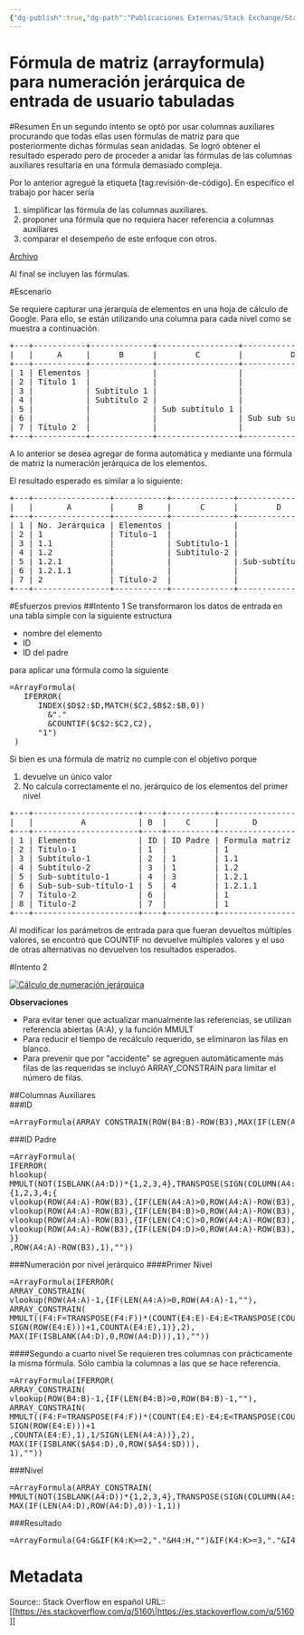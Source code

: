 ```yaml
---
{"dg-publish":true,"dg-path":"Publicaciones Externas/Stack Exchange/Stack Overflow en español/es.stackoverflow.com-5160.md","permalink":"/publicaciones-externas/stack-exchange/stack-overflow-en-espanol/es-stackoverflow-com-5160/","title":"Fórmula de matriz (arrayformula) para numeración jerárquica de entrada de usuario tabuladas","hide":true,"noteIcon":"\"0\"","created":"2024-04-03T12:49:10.505-06:00","updated":"2024-04-05T16:43:48.408-06:00"}
---
```


# Fórmula de matriz (arrayformula) para numeración jerárquica de entrada de usuario tabuladas

#Resumen
En un segundo intento se optó por usar columnas auxiliares procurando que todas ellas usen fórmulas de matriz para que posteriormente dichas fórmulas sean anidadas. Se logró obtener el resultado esperado pero de proceder a anidar las fórmulas de las columnas auxiliares resultaría en una fórmula demasiado compleja.

Por lo anterior agregué la etiqueta [tag:revisión-de-código]. En específico el trabajo por hacer sería 

1. simplificar las fórmula de las columnas auxiliares.
2. proponer una fórmula que no requiera hacer referencia a columnas auxiliares
3. comparar el desempeño de este enfoque con otros.

[Archivo](https://docs.google.com/spreadsheets/d/1ezmZlDj-8XtbntgNZ7JPQjYMZWZTwJNAiUDl0-v3qOY/edit#gid=0)

Al final se incluyen las fórmulas.

#Escenario

Se requiere capturar una jerarquía de elementos en una hoja de cálculo de Google. Para ello, se están utilizando una columna para cada nivel como se muestra a continuación.

<pre>
+---+-----------+-------------+-----------------+----------------------+
|   |     A     |      B      |        C        |          D           |
+---+-----------+-------------+-----------------+----------------------+
| 1 | Elementos |             |                 |                      |
| 2 | Título 1  |             |                 |                      |
| 3 |           | Subtítulo 1 |                 |                      |
| 4 |           | Subtítulo 2 |                 |                      |
| 5 |           |             | Sub subtítulo 1 |                      |
| 6 |           |             |                 | Sub sub sub título 1 |
| 7 | Título 2  |             |                 |                      |
+---+-----------+-------------+-----------------+----------------------+
</pre>

A lo anterior se desea agregar de forma automática y mediante una fórmula de matriz la numeración jerárquica de los elementos.

El resultado esperado es similar a lo siguiente:
<pre>
+---+----------------+-----------+-------------+-----------------+----------------------+
|   |       A        |     B     |      C      |        D        |          E           |
+---+----------------+-----------+-------------+-----------------+----------------------+
| 1 | No. Jerárquica | Elementos |             |                 |                      |
| 2 | 1              | Título-1  |             |                 |                      |
| 3 | 1.1            |           | Subtítulo-1 |                 |                      |
| 4 | 1.2            |           | Subtítulo-2 |                 |                      |
| 5 | 1.2.1          |           |             | Sub-subtítulo-1 |                      |
| 6 | 1.2.1.1        |           |             |                 | Sub-sub-sub-título-1 |
| 7 | 2              | Título-2  |             |                 |                      |
+---+----------------+-----------+-------------+-----------------+----------------------+
</pre>

#Esfuerzos previos
##Intento 1
Se transformaron los datos de entrada en una tabla simple con la siguiente estructura

- nombre del elemento
- ID
- ID del padre 

para aplicar una fórmula como la siguiente

<pre>
=ArrayFormula(
   IFERROR(
      INDEX($D$2:$D,MATCH($C2,$B$2:$B,0))
        &"."
        &COUNTIF($C$2:$C2,C2),
      "1")
 )
</pre>

Si bien es una fórmula de matriz no cumple con el objetivo porque 

1. devuelve un único valor
2. No calcula correctamente el no. jerárquico de los elementos del primer nivel

<pre>
+---+----------------------+----+----------+----------------+--------------------+
|   |          A           | B  |    C     |       D        |         E          |
+---+----------------------+----+----------+----------------+--------------------+
| 1 | Elemento             | ID | ID Padre | Formula matriz | Resultado esperado |
| 2 | Título-1             | 1  |          | 1              | 1                  |
| 3 | Subtítulo-1          | 2  | 1        | 1.1            | 1.1                |
| 4 | Subtítulo-2          | 3  | 1        | 1.2            | 1.2                |
| 5 | Sub-subtítulo-1      | 4  | 3        | 1.2.1          | 1.2.1              |
| 6 | Sub-sub-sub-título-1 | 5  | 4        | 1.2.1.1        | 1.2.1.1            |
| 7 | Título-2             | 6  |          | 1              | 2                  |
| 8 | Título-2             | 7  |          | 1              | 3                  |
+---+----------------------+----+----------+----------------+--------------------+
</pre>

Al modificar los parámetros de entrada para que fueran devueltos múltiples valores, se encontró que COUNTIF no devuelve múltiples valores y el uso de otras alternativas no devuelven los resultados esperados.

#Intento 2

[![Cálculo de numeración jerárquica][1]][1]

**Observaciones**
- Para evitar tener que actualizar manualmente las referencias, se utilizan referencia abiertas (A:A), y la función MMULT
- Para reducir el tiempo de recálculo requerido, se eliminaron las filas en blanco. 
- Para prevenir que por "accidente" se agreguen automáticamente más filas de las requeridas se incluyó ARRAY_CONSTRAIN para limitar el número de filas.

##Columnas Auxiliares	
###ID
<pre>
=ArrayFormula(ARRAY_CONSTRAIN(ROW(B4:B)-ROW(B3),MAX(IF(LEN(A4:D),ROW(A4:D),0))-1,1))
</pre>
###ID Padre
<pre>
=ArrayFormula(
IFERROR(
hlookup(
MMULT(NOT(ISBLANK(A4:D))*{1,2,3,4},TRANSPOSE(SIGN(COLUMN(A4:D))))-1,
{1,2,3,4;{
vlookup(ROW(A4:A)-ROW(B3),{IF(LEN(A4:A)>0,ROW(A4:A)-ROW(B3),""),ROW(A4:A)-ROW(B3)},2),
vlookup(ROW(A4:A)-ROW(B3),{IF(LEN(B4:B)>0,ROW(A4:A)-ROW(B3),""),ROW(A4:A)-ROW(B3)},2),
vlookup(ROW(A4:A)-ROW(B3),{IF(LEN(C4:C)>0,ROW(A4:A)-ROW(B3),""),ROW(A4:A)-ROW(B3)},2),
vlookup(ROW(A4:A)-ROW(B3),{IF(LEN(D4:D)>0,ROW(A4:A)-ROW(B3),""),ROW(A4:A)-ROW(B3)},2)
}}
,ROW(A4:A)-ROW(B3),1),""))
</pre>
###Numeración por nivel jerárquico 
####Primer Nivel
<pre>
=ArrayFormula(IFERROR(
ARRAY_CONSTRAIN(
vlookup(ROW(A4:A)-1,{IF(LEN(A4:A)>0,ROW(A4:A)-1,""),
ARRAY_CONSTRAIN(
MMULT((F4:F=TRANSPOSE(F4:F))*(COUNT(E4:E)-E4:E&LTTRANSPOSE(COUNT(E4:E)-E4:E)),
SIGN(ROW(E4:E)))+1,COUNTA(E4:E),1)},2),
MAX(IF(ISBLANK(A4:D),0,ROW(A4:D))),1),""))
</pre>
####Segundo a cuarto nivel
Se requieren tres columnas con prácticamente la misma fórmula. Sólo cambia la columnas a las que se hace referencia.
<pre>
=ArrayFormula(IFERROR(
ARRAY_CONSTRAIN(
vlookup(ROW(B4:B)-1,{IF(LEN(B4:B)>0,ROW(B4:B)-1,""),
ARRAY_CONSTRAIN(
MMULT((F4:F=TRANSPOSE(F4:F))*(COUNT(E4:E)-E4:E&LTTRANSPOSE(COUNT(E4:E)-E4:E)),
SIGN(ROW(E4:E)))+1
,COUNTA(E4:E),1),1/SIGN(LEN(A4:A))},2),
MAX(IF(ISBLANK($A$4:D),0,ROW($A$4:$D))),
1),""))
</pre>
###Nivel
<pre>
=ArrayFormula(ARRAY_CONSTRAIN(
MMULT(NOT(ISBLANK(A4:D))*{1,2,3,4},TRANSPOSE(SIGN(COLUMN(A4:D)))),
MAX(IF(LEN(A4:D),ROW(A4:D),0))-1,1))
</pre>
###Resultado
<pre>
=ArrayFormula(G4:G&IF(K4:K>=2,"."&H4:H,"")&IF(K4:K>=3,"."&I4:I,"")&IF(K4:K>=4,"."&J4:J,""))
</pre>	


  [1]: https://i.stack.imgur.com/JwY6Q.png

# Metadata
Source:: Stack Overflow en español
URL:: [[https://es.stackoverflow.com/q/5160\|https://es.stackoverflow.com/q/5160]]

